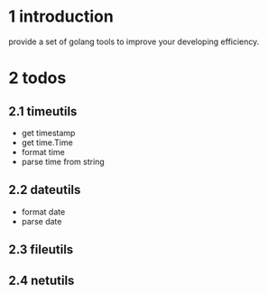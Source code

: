 # 1 introduction
provide a set of golang tools to improve your developing efficiency. 

# 2 todos

## 2.1 timeutils
- get timestamp
- get time.Time
- format time
- parse time from string

## 2.2 dateutils
- format date
- parse date

## 2.3 fileutils


## 2.4 netutils




